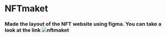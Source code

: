 # NFTmaket
### Made the layout of the NFT website using figma. You can take a look at the link ![nftmaket](https://nf-tmaket.vercel.app/) 
